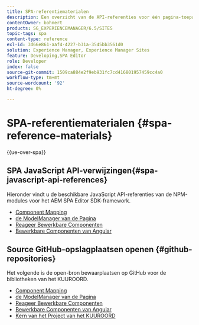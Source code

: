 ```yaml
---
title: SPA-referentiematerialen
description: Een overzicht van de API-referenties voor één pagina-toepassing en opslagruimten voor broncode
contentOwner: bohnert
products: SG_EXPERIENCEMANAGER/6.5/SITES
topic-tags: spa
content-type: reference
exl-id: 3d66e861-aaf4-4227-b31a-3545bb3561d0
solution: Experience Manager, Experience Manager Sites
feature: Developing,SPA Editor
role: Developer
index: false
source-git-commit: 1509ca884e2f9eb931fc7cd416801957459cc4a0
workflow-type: tm+mt
source-wordcount: '92'
ht-degree: 0%

---
```



# SPA-referentiematerialen {#spa-reference-materials}

{{ue-over-spa}}

## SPA JavaScript API-verwijzingen{#spa-javascript-api-references}

Hieronder vindt u de beschikbare JavaScript API-referenties van de NPM-modules voor het AEM SPA Editor SDK-framework.

* [ Component Mapping ](https://www.npmjs.com/package/@adobe/aem-spa-component-mapping)
* [ de ModelManager van de Pagina ](https://www.npmjs.com/package/@adobe/aem-spa-model-manager)
* [ Reageer Bewerkbare Componenten ](https://www.npmjs.com/package/@adobe/aem-react-editable-components)
* [ Bewerkbare Componenten van Angular ](https://www.npmjs.com/package/@adobe/aem-angular-editable-components)

## Source GitHub-opslagplaatsen openen {#github-repositories}

Het volgende is de open-bron bewaarplaatsen op GitHub voor de bibliotheken van het KUUROORD.

* [ Component Mapping ](https://github.com/adobe/aem-spa-component-mapping)
* [ de ModelManager van de Pagina ](https://github.com/adobe/aem-spa-page-model-manager)
* [ Reageer Bewerkbare Componenten ](https://github.com/adobe/aem-react-editable-components)
* [ Bewerkbare Componenten van Angular ](https://github.com/adobe/aem-angular-editable-components)
* [ Kern van het Project van het KUUROORD ](https://github.com/adobe/aem-spa-project-core)
